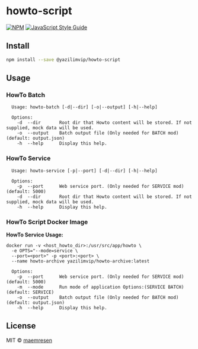 # howto-script

[![NPM](https://img.shields.io/npm/v/@yazilimvip/howto-script.svg)](https://www.npmjs.com/package/@yazilimvip/howto-script) [![JavaScript Style Guide](https://img.shields.io/badge/code_style-typescript-brightgreen.svg)](https://standardjs.com)

## Install

```bash
npm install --save @yazilimvip/howto-script
```

## Usage
### HowTo Batch
```
  Usage: howto-batch [-d|--dir] [-o|--output] [-h|--help]   

  Options:
    -d  --dir       Root dir that Howto content will be stored. If not supplied, mock data will be used.
    -o  --output    Batch output file (Only needed for BATCH mod) (default: output.json)
    -h  --help      Display this help.
```

### HowTo Service
```
  Usage: howto-service [-p|--port] [-d|--dir] [-h|--help]   

  Options:
    -p  --port      Web service port. (Only needed for SERVICE mod) (default: 5000)
    -d  --dir       Root dir that Howto content will be stored. If not supplied, mock data will be used.
    -h  --help      Display this help.
```

### HowTo Script Docker Image
**HowTo Service Usage:**
```
docker run -v <host_howto_dir>:/usr/src/app/howto \
  -e OPTS="--mode=service \
  --port=<port>" -p <port>:<port> \
  --name howto-archive yazilimvip/howto-archive:latest
```

```
  Options:
    -p  --port      Web service port. (Only needed for SERVICE mod) (default: 5000)
    -m  --mode      Run mode of application Options:(SERVICE BATCH) (default: SERVICE)
    -o  --output    Batch output file (Only needed for BATCH mod)  (default: output.json)
    -h  --help      Display this help.
```

## License

MIT © [maemresen](https://github.com/maemresen)
